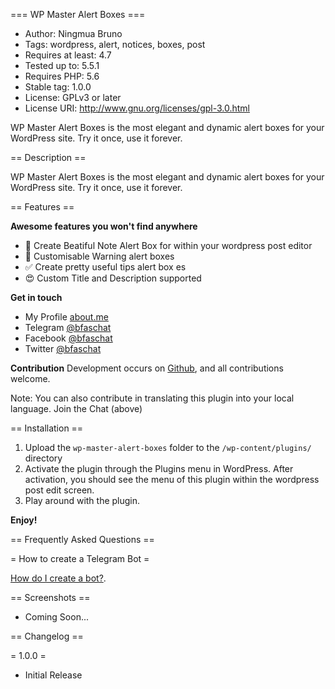 === WP Master Alert Boxes ===

- Author: Ningmua Bruno
- Tags: wordpress, alert, notices, boxes, post
- Requires at least: 4.7
- Tested up to: 5.5.1
- Requires PHP: 5.6
- Stable tag: 1.0.0
- License: GPLv3 or later
- License URI: http://www.gnu.org/licenses/gpl-3.0.html

WP Master Alert Boxes is the most elegant and dynamic alert boxes for your WordPress site. Try it once, use it forever.

== Description ==

WP Master Alert Boxes is the most elegant and dynamic alert boxes for your WordPress site. Try it once, use it forever.


== Features ==

**Awesome features you won't find anywhere**

* 📝 Create Beatiful Note Alert Box for within your wordpress post editor
* 🚫 Customisable Warning alert boxes
* ✅  Create  pretty useful tips  alert  box es
* 😍 Custom Title and Description supported

**Get in touch**

*	My Profile [about.me](https://about.me/bfaschat)
*	Telegram [@bfaschat](https://t.me/bfaschat)
*	Facebook [@bfaschat](https://fb.com/bfaschat)
*	Twitter [@bfaschat](https://twitter.com/bfaschat)

**Contribution**
Development occurs on [Github](https://github.com/Bfas237/Wp-Master-Alert-Boxes), and all contributions welcome.


Note: You can also contribute in translating this plugin into your local language. Join the Chat (above)


== Installation ==

1. Upload the `wp-master-alert-boxes` folder to the `/wp-content/plugins/` directory
2. Activate the plugin through the Plugins menu in WordPress. After activation, you should see the menu of this plugin within the wordpress post edit screen.
3. Play around with the plugin.

**Enjoy!**

== Frequently Asked Questions ==

= How to create a Telegram Bot =

[How do I create a bot?](https://core.telegram.org/bots/faq#how-do-i-create-a-bot).


== Screenshots ==

- Coming Soon...

== Changelog ==

= 1.0.0 =
* Initial Release
